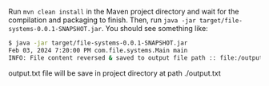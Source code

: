 Run `mvn clean install` in the Maven project directory and wait for the compilation and packaging to finish. Then, run `java -jar target/file-systems-0.0.1-SNAPSHOT.jar`. You should see something like:

```bash
$ java -jar target/file-systems-0.0.1-SNAPSHOT.jar 
Feb 03, 2024 7:20:00 PM com.file.systems.Main main
INFO: File content reversed & saved to output file path :: file:/output.txt
```
output.txt file will be save in project directory at path ./output.txt
